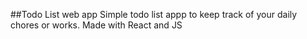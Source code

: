 ##Todo List web app 
Simple todo list appp to keep track of your daily chores or works. Made with React and JS
